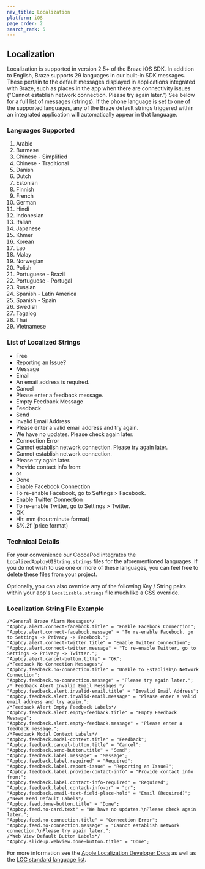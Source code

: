 ```yaml
---
nav_title: Localization
platform: iOS
page_order: 2
search_rank: 5
---
```

## Localization

Localization is supported in version 2.5+ of the Braze iOS SDK. In addition to English, Braze supports 29 languages in our built-in SDK messages. These pertain to the default messages displayed in applications integrated with Braze, such as places in the app when there are connectivity issues ("Cannot establish network connection. Please try again later.") See below for a full list of messages (strings). If the phone language is set to one of the supported languages, any of the Braze default strings triggered within an integrated application will automatically appear in that language.

### Languages Supported
1. Arabic
2. Burmese
3. Chinese - Simplified
4. Chinese - Traditional
5. Danish
6. Dutch
7. Estonian
8. Finnish
9. French
10. German
11. Hindi
12. Indonesian
13. Italian
14. Japanese
15. Khmer
16. Korean
17. Lao
18. Malay
19. Norwegian
20. Polish
21. Portuguese - Brazil
22. Portuguese - Portugal
23. Russian
24. Spanish - Latin America
25. Spanish - Spain
26. Swedish
27. Tagalog
28. Thai
29. Vietnamese

### List of Localized Strings

- Free
- Reporting an Issue?
- Message
- Email
- An email address is required.
- Cancel
- Please enter a feedback message.
- Empty Feedback Message
- Feedback
- Send
- Invalid Email Address
- Please enter a valid email address and try again.
- We have no updates. Please check again later.
- Connection Error
- Cannot establish network connection. Please try again later.
- Cannot establish network connection.
- Please try again later.
- Provide contact info from:
- or
- Done
- Enable Facebook Connection
- To re-enable Facebook, go to Settings > Facebook.
- Enable Twitter Connection
- To re-enable Twitter, go to Settings > Twitter.
- OK
- Hh: mm (hour:minute format)
- $%.2f (price format)

### Technical Details

For your convenience our CocoaPod integrates the `LocalizedAppboyUIString.strings` files for the aforementioned languages. If you do not wish to use one or more of these languages, you can feel free to delete these files from your project.

Optionally, you can also override any of the following Key / String pairs within your app's `Localizable.strings` file much like a CSS override.

### Localization String File Example

```objc
/*General Braze Alarm Messages*/
"Appboy.alert.connect-facebook.title" = "Enable Facebook Connection";
"Appboy.alert.connect-facebook.message" = "To re-enable Facebook, go to Settings -> Privacy -> Facebook.";
"Appboy.alert.connect-twitter.title" = "Enable Twitter Connection";
"Appboy.alert.connect-twitter.message" = "To re-enable Twitter, go to Settings -> Privacy -> Twitter.";
"Appboy.alert.cancel-button.title" = "OK";
/*Feedback No Connection Messages*/
"Appboy.feedback.no-connection.title" = "Unable to Establish\n Network Connection";
"Appboy.feedback.no-connection.message" = "Please try again later.";
/* Feedback Alert Invalid Email Messages */
"Appboy.feedback.alert.invalid-email.title" = "Invalid Email Address";
"Appboy.feedback.alert.invalid-email.message" = "Please enter a valid email address and try again.";
/*Feedback Alert Empty Feedback Labels*/
"Appboy.feedback.alert.empty-feedback.title" = "Empty Feedback Message";
"Appboy.feedback.alert.empty-feedback.message" = "Please enter a feedback message.";
/*Feedback Modal Context Labels*/
"Appboy.feedback.modal-context.title" = "Feedback";
"Appboy.feedback.cancel-button.title" = "Cancel";
"Appboy.feedback.send-button.title" = "Send";
"Appboy.feedback.label.message" = "Message";
"Appboy.feedback.label.required" = "Required";
"Appboy.feedback.label.report-issue" = "Reporting an Issue?";
"Appboy.feedback.label.provide-contact-info" = "Provide contact info from:";
"Appboy.feedback.label.contact-info-required" = "Required";
"Appboy.feedback.label.contack-info-or" = "or";
"Appboy.feedback.email-text-field-place-hold" = "Email (Required)";
/*News Feed Default Labels*/
"Appboy.feed.done-button.title" = "Done";
"Appboy.feed.no-card.text" = "We have no updates.\nPlease check again later.";
"Appboy.feed.no-connection.title" = "Connection Error";
"Appboy.feed.no-connection.message" = "Cannot establish network connection.\nPlease try again later.";
/*Web View Default Button Labels*/
"Appboy.slideup.webview.done-button.title" = "Done";
```

For more information see the [Apple Localization Developer Docs][3] as well as the [LOC standard language list][4].

[3]: https://developer.apple.com/library/ios/documentation/CoreFoundation/Reference/CFLocaleRef/
[4]: http://www.loc.gov/standards/iso639-2/php/English_list.php
